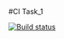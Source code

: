 #CI Task_1

[![Build status](https://ci.appveyor.com/api/projects/status/wq82p5iea5qtne1b?svg=true)](https://ci.appveyor.com/project/JohnnyStorm19/unit-test-task-1)
